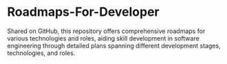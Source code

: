 # Roadmaps-For-Developer
Shared on GitHub, this repository offers comprehensive roadmaps for various technologies and roles, aiding skill development in software engineering through detailed plans spanning different development stages, technologies, and roles.
